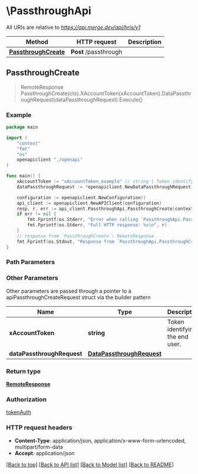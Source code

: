 # \PassthroughApi

All URIs are relative to *https://api.merge.dev/api/hris/v1*

Method | HTTP request | Description
------------- | ------------- | -------------
[**PassthroughCreate**](PassthroughApi.md#PassthroughCreate) | **Post** /passthrough | 



## PassthroughCreate

> RemoteResponse PassthroughCreate(ctx).XAccountToken(xAccountToken).DataPassthroughRequest(dataPassthroughRequest).Execute()





### Example

```go
package main

import (
    "context"
    "fmt"
    "os"
    openapiclient "./openapi"
)

func main() {
    xAccountToken := "xAccountToken_example" // string | Token identifying the end user.
    dataPassthroughRequest := *openapiclient.NewDataPassthroughRequest(openapiclient.MethodEnum("GET"), "/scooters") // DataPassthroughRequest | 

    configuration := openapiclient.NewConfiguration()
    api_client := openapiclient.NewAPIClient(configuration)
    resp, r, err := api_client.PassthroughApi.PassthroughCreate(context.Background()).XAccountToken(xAccountToken).DataPassthroughRequest(dataPassthroughRequest).Execute()
    if err != nil {
        fmt.Fprintf(os.Stderr, "Error when calling `PassthroughApi.PassthroughCreate``: %v\n", err)
        fmt.Fprintf(os.Stderr, "Full HTTP response: %v\n", r)
    }
    // response from `PassthroughCreate`: RemoteResponse
    fmt.Fprintf(os.Stdout, "Response from `PassthroughApi.PassthroughCreate`: %v\n", resp)
}
```

### Path Parameters



### Other Parameters

Other parameters are passed through a pointer to a apiPassthroughCreateRequest struct via the builder pattern


Name | Type | Description  | Notes
------------- | ------------- | ------------- | -------------
 **xAccountToken** | **string** | Token identifying the end user. | 
 **dataPassthroughRequest** | [**DataPassthroughRequest**](DataPassthroughRequest.md) |  | 

### Return type

[**RemoteResponse**](RemoteResponse.md)

### Authorization

[tokenAuth](../README.md#tokenAuth)

### HTTP request headers

- **Content-Type**: application/json, application/x-www-form-urlencoded, multipart/form-data
- **Accept**: application/json

[[Back to top]](#) [[Back to API list]](../README.md#documentation-for-api-endpoints)
[[Back to Model list]](../README.md#documentation-for-models)
[[Back to README]](../README.md)

